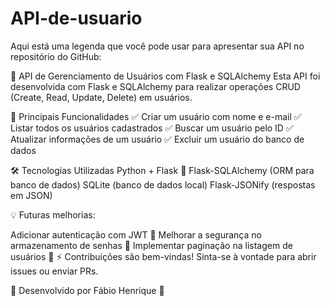 # API-de-usuario

Aqui está uma legenda que você pode usar para apresentar sua API no repositório do GitHub:

🚀 API de Gerenciamento de Usuários com Flask e SQLAlchemy
Esta API foi desenvolvida com Flask e SQLAlchemy para realizar operações CRUD (Create, Read, Update, Delete) em usuários.

🔹 Principais Funcionalidades
✅ Criar um usuário com nome e e-mail
✅ Listar todos os usuários cadastrados
✅ Buscar um usuário pelo ID
✅ Atualizar informações de um usuário
✅ Excluir um usuário do banco de dados

🛠 Tecnologias Utilizadas
Python + Flask 🐍
Flask-SQLAlchemy (ORM para banco de dados)
SQLite (banco de dados local)
Flask-JSONify (respostas em JSON)

💡 Futuras melhorias:

Adicionar autenticação com JWT 🔐
Melhorar a segurança no armazenamento de senhas 🔑
Implementar paginação na listagem de usuários 📄
⚡ Contribuições são bem-vindas! Sinta-se à vontade para abrir issues ou enviar PRs.

📌 Desenvolvido por Fábio Henrique 🚀
